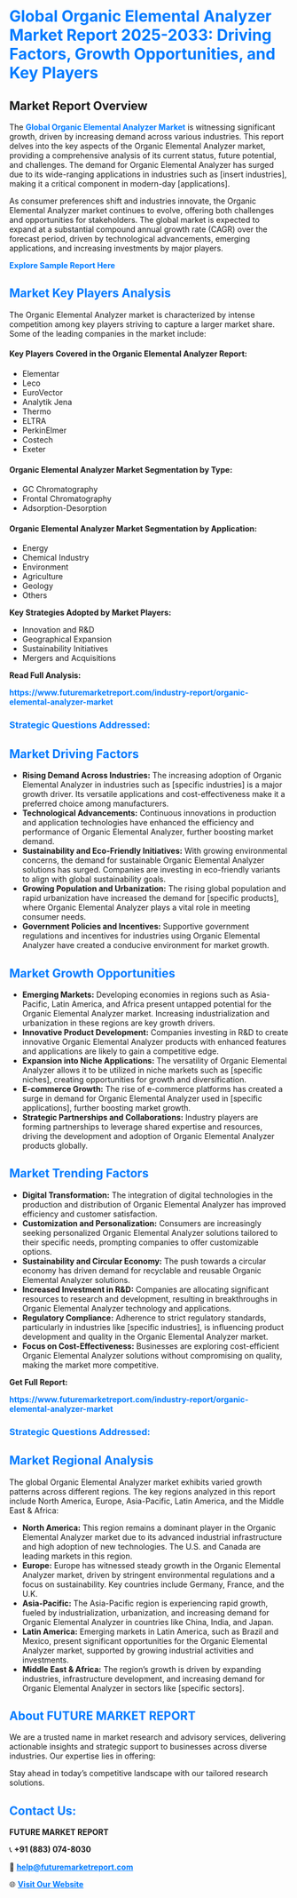 <h1 style="color: #007BFF;">Global Organic Elemental Analyzer Market Report 2025-2033: Driving Factors, Growth Opportunities, and Key Players</h1>

<section id="overview">
<h2>Market Report Overview</h2>
<p>The <a href="https://www.futuremarketreport.com/industry-report/organic-elemental-analyzer-market" style="color: #007BFF; text-decoration: none;"><strong>Global Organic Elemental Analyzer Market</strong></a> is witnessing significant growth, driven by increasing demand across various industries. This report delves into the key aspects of the Organic Elemental Analyzer market, providing a comprehensive analysis of its current status, future potential, and challenges. The demand for Organic Elemental Analyzer has surged due to its wide-ranging applications in industries such as [insert industries], making it a critical component in modern-day [applications].</p>
<p>As consumer preferences shift and industries innovate, the Organic Elemental Analyzer market continues to evolve, offering both challenges and opportunities for stakeholders. The global market is expected to expand at a substantial compound annual growth rate (CAGR) over the forecast period, driven by technological advancements, emerging applications, and increasing investments by major players.</p>
</section>

<section id="overview">
<p><a href="https://www.futuremarketreport.com/request-sample/reportId=97079" style="color: #007BFF; text-decoration: none;"><strong>Explore Sample Report Here</strong></a></p>
</section>

<section id="key-players">
<h2 style="color: #007BFF;">Market Key Players Analysis</h2>
<p>The Organic Elemental Analyzer market is characterized by intense competition among key players striving to capture a larger market share. Some of the leading companies in the market include:</p>
<h4>Key Players Covered in the Organic Elemental Analyzer Report:</h4>
<ul><li>Elementar</li><li>Leco</li><li>EuroVector</li><li>Analytik Jena</li><li>Thermo</li><li>ELTRA</li><li>PerkinElmer</li><li>Costech</li><li>Exeter</li></ul>
<h4>Organic Elemental Analyzer Market Segmentation by Type:</h4>
<ul><li>GC Chromatography</li><li>Frontal Chromatography</li><li>Adsorption-Desorption</li></ul>

<h4>Organic Elemental Analyzer Market Segmentation by Application:</h4>
<ul><li>Energy</li><li>Chemical Industry</li><li>Environment</li><li>Agriculture</li><li>Geology</li><li>Others</li></ul>
<p><strong>Key Strategies Adopted by Market Players:</strong></p>
<ul>
<li>Innovation and R&D</li>
<li>Geographical Expansion</li>
<li>Sustainability Initiatives</li>
<li>Mergers and Acquisitions</li>
</ul>
</section>

<section>
<p><strong>Read Full Analysis: </strong></p><a href="https://www.futuremarketreport.com/industry-report/organic-elemental-analyzer-market" style="color: #007BFF; text-decoration: none;"><strong>https://www.futuremarketreport.com/industry-report/organic-elemental-analyzer-market</strong></a>
<h3 style="color: #007BFF;">Strategic Questions Addressed:</h3>
</section>

<section id="driving-factors">
<h2 style="color: #007BFF;">Market Driving Factors</h2>
<ul>
<li><strong>Rising Demand Across Industries:</strong> The increasing adoption of Organic Elemental Analyzer in industries such as [specific industries] is a major growth driver. Its versatile applications and cost-effectiveness make it a preferred choice among manufacturers.</li>
<li><strong>Technological Advancements:</strong> Continuous innovations in production and application technologies have enhanced the efficiency and performance of Organic Elemental Analyzer, further boosting market demand.</li>
<li><strong>Sustainability and Eco-Friendly Initiatives:</strong> With growing environmental concerns, the demand for sustainable Organic Elemental Analyzer solutions has surged. Companies are investing in eco-friendly variants to align with global sustainability goals.</li>
<li><strong>Growing Population and Urbanization:</strong> The rising global population and rapid urbanization have increased the demand for [specific products], where Organic Elemental Analyzer plays a vital role in meeting consumer needs.</li>
<li><strong>Government Policies and Incentives:</strong> Supportive government regulations and incentives for industries using Organic Elemental Analyzer have created a conducive environment for market growth.</li>
</ul>
</section>

<section id="growth-opportunities">
<h2 style="color: #007BFF;">Market Growth Opportunities</h2>
<ul>
<li><strong>Emerging Markets:</strong> Developing economies in regions such as Asia-Pacific, Latin America, and Africa present untapped potential for the Organic Elemental Analyzer market. Increasing industrialization and urbanization in these regions are key growth drivers.</li>
<li><strong>Innovative Product Development:</strong> Companies investing in R&D to create innovative Organic Elemental Analyzer products with enhanced features and applications are likely to gain a competitive edge.</li>
<li><strong>Expansion into Niche Applications:</strong> The versatility of Organic Elemental Analyzer allows it to be utilized in niche markets such as [specific niches], creating opportunities for growth and diversification.</li>
<li><strong>E-commerce Growth:</strong> The rise of e-commerce platforms has created a surge in demand for Organic Elemental Analyzer used in [specific applications], further boosting market growth.</li>
<li><strong>Strategic Partnerships and Collaborations:</strong> Industry players are forming partnerships to leverage shared expertise and resources, driving the development and adoption of Organic Elemental Analyzer products globally.</li>
</ul>
</section>

<section id="trending-factors">
<h2 style="color: #007BFF;">Market Trending Factors</h2>
<ul>
<li><strong>Digital Transformation:</strong> The integration of digital technologies in the production and distribution of Organic Elemental Analyzer has improved efficiency and customer satisfaction.</li>
<li><strong>Customization and Personalization:</strong> Consumers are increasingly seeking personalized Organic Elemental Analyzer solutions tailored to their specific needs, prompting companies to offer customizable options.</li>
<li><strong>Sustainability and Circular Economy:</strong> The push towards a circular economy has driven demand for recyclable and reusable Organic Elemental Analyzer solutions.</li>
<li><strong>Increased Investment in R&D:</strong> Companies are allocating significant resources to research and development, resulting in breakthroughs in Organic Elemental Analyzer technology and applications.</li>
<li><strong>Regulatory Compliance:</strong> Adherence to strict regulatory standards, particularly in industries like [specific industries], is influencing product development and quality in the Organic Elemental Analyzer market.</li>
<li><strong>Focus on Cost-Effectiveness:</strong> Businesses are exploring cost-efficient Organic Elemental Analyzer solutions without compromising on quality, making the market more competitive.</li>
</ul>
</section>

<section>
<p><strong>Get Full Report: </strong></p><a href="https://www.futuremarketreport.com/industry-report/organic-elemental-analyzer-market" style="color: #007BFF; text-decoration: none;"><strong>https://www.futuremarketreport.com/industry-report/organic-elemental-analyzer-market</strong></a>
<h3 style="color: #007BFF;">Strategic Questions Addressed:</h3>
</section>


<section id="regional-analysis">
<h2 style="color: #007BFF;">Market Regional Analysis</h2>
<p>The global Organic Elemental Analyzer market exhibits varied growth patterns across different regions. The key regions analyzed in this report include North America, Europe, Asia-Pacific, Latin America, and the Middle East & Africa:</p>
<ul>
<li><strong>North America:</strong> This region remains a dominant player in the Organic Elemental Analyzer market due to its advanced industrial infrastructure and high adoption of new technologies. The U.S. and Canada are leading markets in this region.</li>
<li><strong>Europe:</strong> Europe has witnessed steady growth in the Organic Elemental Analyzer market, driven by stringent environmental regulations and a focus on sustainability. Key countries include Germany, France, and the U.K.</li>
<li><strong>Asia-Pacific:</strong> The Asia-Pacific region is experiencing rapid growth, fueled by industrialization, urbanization, and increasing demand for Organic Elemental Analyzer in countries like China, India, and Japan.</li>
<li><strong>Latin America:</strong> Emerging markets in Latin America, such as Brazil and Mexico, present significant opportunities for the Organic Elemental Analyzer market, supported by growing industrial activities and investments.</li>
<li><strong>Middle East & Africa:</strong> The region’s growth is driven by expanding industries, infrastructure development, and increasing demand for Organic Elemental Analyzer in sectors like [specific sectors].</li>
</ul>
</section>

<footer>
<h2 style="color: #007BFF;">About FUTURE MARKET REPORT</h2>
<p>We are a trusted name in market research and advisory services, delivering actionable insights and strategic support to businesses across diverse industries. Our expertise lies in offering:</p>

<p>Stay ahead in today’s competitive landscape with our tailored research solutions.</p>

<h2 style="color: #007BFF;">Contact Us:</h2>
<p><strong>FUTURE MARKET REPORT</strong></p>
<p>📞 <strong>+91 (883) 074-8030</strong></p>
<p>📧 <strong><a href="mailto:help@futuremarketreport.com" style="color: #007BFF;">help@futuremarketreport.com</a></strong></p>
<p>🌐 <strong><a href="https://www.futuremarketreport.com/" style="color: #007BFF;">Visit Our Website</a></strong></p>
</footer>
